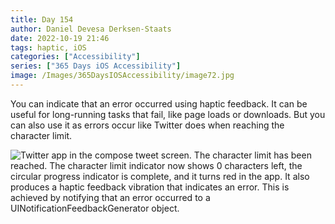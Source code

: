 ```yaml
---
title: Day 154
author: Daniel Devesa Derksen-Staats
date: 2022-10-19 21:46
tags: haptic, iOS
categories: ["Accessibility"]
series: ["365 Days iOS Accessibility"]
image: /Images/365DaysIOSAccessibility/image72.jpg
---
```


You can indicate that an error occurred using haptic feedback. It can be useful for long-running tasks that fail, like page loads or downloads. But you can also use it as errors occur like Twitter does when reaching the character limit.

![Twitter app in the compose tweet screen. The character limit has been reached. The character limit indicator now shows 0 characters left, the circular progress indicator is complete, and it turns red in the app. It also produces a haptic feedback vibration that indicates an error. This is achieved by notifying that an error occurred to a UINotificationFeedbackGenerator object.](/Images/365DaysIOSAccessibility/image72.jpg)

